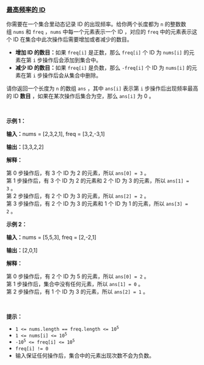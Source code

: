 ### [最高频率的 ID](https://leetcode-cn.com/problems/most-frequent-ids)

<p>你需要在一个集合里动态记录 ID 的出现频率。给你两个长度都为 <code>n</code>&nbsp;的整数数组&nbsp;<code>nums</code> 和&nbsp;<code>freq</code>&nbsp;，<code>nums</code>&nbsp;中每一个元素表示一个 ID ，对应的 <code>freq</code>&nbsp;中的元素表示这个 ID 在集合中此次操作后需要增加或者减少的数目。</p>

<ul>
	<li><strong>增加 ID 的数目：</strong>如果&nbsp;<code>freq[i]</code>&nbsp;是正数，那么&nbsp;<code>freq[i]</code>&nbsp;个 ID 为&nbsp;<code>nums[i]</code>&nbsp;的元素在第 <code>i</code>&nbsp;步操作后会添加到集合中。</li>
	<li><strong>减少 ID 的数目：</strong>如果&nbsp;<code>freq[i]</code>&nbsp;是负数，那么&nbsp;<code>-freq[i]</code>&nbsp;个 ID 为&nbsp;<code>nums[i]</code>&nbsp;的元素在第 <code>i</code>&nbsp;步操作后会从集合中删除。</li>
</ul>

<p>请你返回一个长度为 <code>n</code>&nbsp;的数组 <code>ans</code>&nbsp;，其中&nbsp;<code>ans[i]</code>&nbsp;表示第 <code>i</code>&nbsp;步操作后出现频率最高的 ID <strong>数目</strong>&nbsp;，如果在某次操作后集合为空，那么 <code>ans[i]</code>&nbsp;为 0 。</p>

<p>&nbsp;</p>

<p><strong class="example">示例 1：</strong></p>

<div class="example-block">
<p><span class="example-io"><b>输入：</b>nums = [2,3,2,1], freq = [3,2,-3,1]</span></p>

<p><span class="example-io"><b>输出：</b>[3,3,2,2]</span></p>

<p><strong>解释：</strong></p>

<p>第 0 步操作后，有 3 个 ID 为 2 的元素，所以&nbsp;<code>ans[0] = 3</code>&nbsp;。<br />
第 1 步操作后，有 3 个 ID 为 2 的元素和 2 个 ID 为 3 的元素，所以&nbsp;<code>ans[1] = 3</code>&nbsp;。<br />
第 2 步操作后，有 2 个 ID 为 3 的元素，所以&nbsp;<code>ans[2] = 2</code>&nbsp;。<br />
第 3 步操作后，有 2 个 ID 为 3 的元素和 1 个 ID 为 1 的元素，所以&nbsp;<code>ans[3] = 2</code>&nbsp;。</p>
</div>

<p><strong class="example">示例 2：</strong></p>

<div class="example-block">
<p><span class="example-io"><b>输入：</b>nums = [5,5,3], freq = [2,-2,1]</span></p>

<p><span class="example-io"><b>输出：</b>[2,0,1]</span></p>

<p><strong>解释：</strong></p>

<p>第 0 步操作后，有 2 个 ID 为 5 的元素，所以&nbsp;<code>ans[0] = 2</code>&nbsp;。<br />
第 1 步操作后，集合中没有任何元素，所以&nbsp;<code>ans[1] = 0</code>&nbsp;。<br />
第 2 步操作后，有 1 个 ID 为 3 的元素，所以&nbsp;<code>ans[2] = 1</code>&nbsp;。</p>
</div>

<p>&nbsp;</p>

<p><strong>提示：</strong></p>

<ul>
	<li><code>1 &lt;= nums.length == freq.length &lt;= 10<sup>5</sup></code></li>
	<li><code>1 &lt;= nums[i] &lt;= 10<sup>5</sup></code></li>
	<li><code>-10<sup>5</sup> &lt;= freq[i] &lt;= 10<sup>5</sup></code></li>
	<li><code>freq[i] != 0</code></li>
	<li>输入保证任何操作后，集合中的元素出现次数不会为负数。</li>
</ul>
